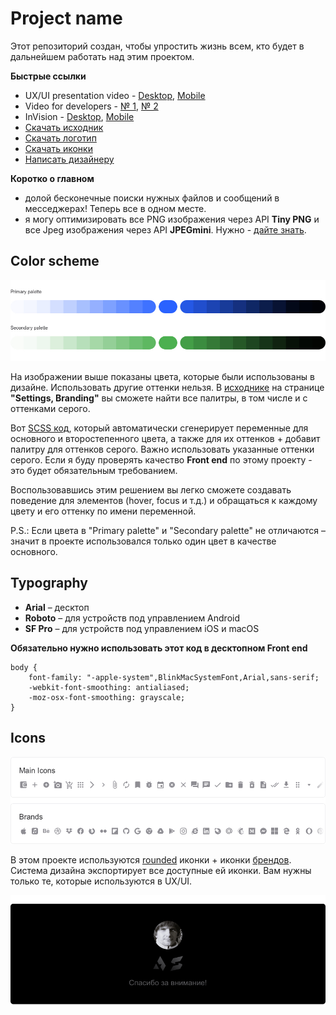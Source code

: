 # Project name

Этот репозиторий создан, чтобы упростить жизнь всем, кто будет в дальнейшем работать над этим проектом. 

**Быстрые ссылки**
- UX/UI presentation video - [Desktop](#), [Mobile](#)
- Video for developers - [№ 1](#), [№ 2](#)
- InVision - [Desktop](#), [Mobile](#)
- [Скачать исходник](/1%20Sources)
- [Скачать логотип](/2%20Export/Branding/)
- [Скачать иконки](#icons)
- [Написать дизайнеру](mailto:w@res.pm)

**Коротко о главном**

* долой бесконечные поиски нужных файлов и сообщений в месседжерах! Теперь все в одном месте.
* я могу оптимизировать все PNG изображения через API **Tiny PNG** и все Jpeg изображения через API **JPEGmini**. Нужно - [дайте знать](mailto:w@res.pm).

## Color scheme

![Color scheme](/2%20Export/Guides/RU/GitHub/Color%20Scheme.jpg)

На изображении выше показаны цвета, которые были использованы в дизайне. Использовать другие оттенки нельзя. В [исходнике](/1%20Sources) на странице **"Settings, Branding"** вы сможете найти все палитры, в том числе и с оттенками серого.

Вот [SCSS код](/system/docs/color%20system.scss), который автоматически сгенерирует переменные для основного и второстепенного цвета, а также для их оттенков + добавит палитру для оттенков серого. Важно использовать указанные оттенки серого. Если я буду проверять качество **Front end** по этому проекту - это будет обязательным требованием.

Воспользовавшись этим решением вы легко сможете создавать поведение для элементов (hover, focus и т.д.) и обращаться к каждому цвету и его оттенку по имени переменной.

P.S.: Если цвета в "Primary palette" и "Secondary palette" не отличаются – значит в проекте использовался только один цвет в качестве основного.

## Typography

- **Arial** – десктоп
- **Roboto** – для устройств под управлением Android
- **SF Pro** – для устройств под управлением iOS и macOS

**Обязательно нужно использовать этот код в десктопном Front end**

```
body {
    font-family: "-apple-system",BlinkMacSystemFont,Arial,sans-serif;
    -webkit-font-smoothing: antialiased;
    -moz-osx-font-smoothing: grayscale;
}
```

## Icons

![Icons](/2%20Export/Guides/RU/GitHub/Icons.jpg)

В этом проекте используются [rounded](/2%20Export/Icons/Rounded) иконки + иконки [брендов](/2%20Export/Icons/Brands). Система дизайна экспортирует все доступные ей иконки. Вам нужны только те, которые используются в UX/UI.

![Footer](/2%20Export/Guides/RU/GitHub/Footer.png)